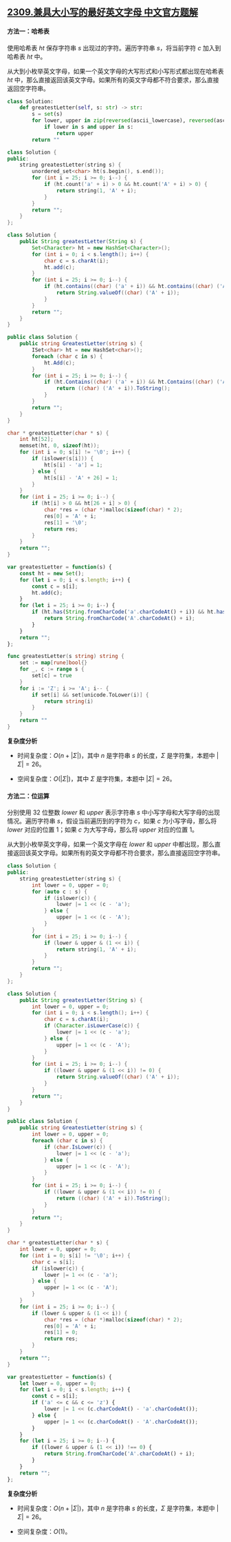 ## [2309.兼具大小写的最好英文字母 中文官方题解](https://leetcode.cn/problems/greatest-english-letter-in-upper-and-lower-case/solutions/100000/jian-ju-da-xiao-xie-de-zui-hao-ying-wen-o5u2s)

#### 方法一：哈希表

使用哈希表 $\textit{ht}$ 保存字符串 $s$ 出现过的字符。遍历字符串 $s$，将当前字符 $c$ 加入到哈希表 $\textit{ht}$ 中。

从大到小枚举英文字母，如果一个英文字母的大写形式和小写形式都出现在哈希表 $\textit{ht}$ 中，那么直接返回该英文字母。如果所有的英文字母都不符合要求，那么直接返回空字符串。

```Python [sol1-Python3]
class Solution:
    def greatestLetter(self, s: str) -> str:
        s = set(s)
        for lower, upper in zip(reversed(ascii_lowercase), reversed(ascii_uppercase)):
            if lower in s and upper in s:
                return upper
        return ""
```

```C++ [sol1-C++]
class Solution {
public:
    string greatestLetter(string s) {
        unordered_set<char> ht(s.begin(), s.end());
        for (int i = 25; i >= 0; i--) {
            if (ht.count('a' + i) > 0 && ht.count('A' + i) > 0) {
                return string(1, 'A' + i);
            }
        }
        return "";
    }
};
```

```Java [sol1-Java]
class Solution {
    public String greatestLetter(String s) {
        Set<Character> ht = new HashSet<Character>();
        for (int i = 0; i < s.length(); i++) {
            char c = s.charAt(i);
            ht.add(c);
        }
        for (int i = 25; i >= 0; i--) {
            if (ht.contains((char) ('a' + i)) && ht.contains((char) ('A' + i))) {
                return String.valueOf((char) ('A' + i));
            }
        }
        return "";
    }
}
```

```C# [sol1-C#]
public class Solution {
    public string GreatestLetter(string s) {
        ISet<char> ht = new HashSet<char>();
        foreach (char c in s) {
            ht.Add(c);
        }
        for (int i = 25; i >= 0; i--) {
            if (ht.Contains((char) ('a' + i)) && ht.Contains((char) ('A' + i))) {
                return ((char) ('A' + i)).ToString();
            }
        }
        return "";
    }
}
```

```C [sol1-C]
char * greatestLetter(char * s) {
    int ht[52];
    memset(ht, 0, sizeof(ht));
    for (int i = 0; s[i] != '\0'; i++) {
        if (islower(s[i])) {
            ht[s[i] - 'a'] = 1;
        } else {
            ht[s[i] - 'A' + 26] = 1;
        }
    }
    for (int i = 25; i >= 0; i--) {
        if (ht[i] > 0 && ht[26 + i] > 0) {
            char *res = (char *)malloc(sizeof(char) * 2);
            res[0] = 'A' + i;
            res[1] = '\0';
            return res;
        }
    }
    return "";
}
```

```JavaScript [sol1-JavaScript]
var greatestLetter = function(s) {
    const ht = new Set();
    for (let i = 0; i < s.length; i++) {
        const c = s[i];
        ht.add(c);
    }
    for (let i = 25; i >= 0; i--) {
        if (ht.has(String.fromCharCode('a'.charCodeAt() + i)) && ht.has(String.fromCharCode('A'.charCodeAt() + i))) {
            return String.fromCharCode('A'.charCodeAt() + i);
        }
    }
    return "";
};
```

```go [sol1-Golang]
func greatestLetter(s string) string {
    set := map[rune]bool{}
    for _, c := range s {
        set[c] = true
    }
    for i := 'Z'; i >= 'A'; i-- {
        if set[i] && set[unicode.ToLower(i)] {
            return string(i)
        }
    }
    return ""
}
```

**复杂度分析**

+ 时间复杂度：$O(n + |\Sigma|)$，其中 $n$ 是字符串 $s$ 的长度，$\Sigma$ 是字符集，本题中 $|\Sigma| = 26$。

+ 空间复杂度：$O(|\Sigma|)$，其中 $\Sigma$ 是字符集，本题中 $|\Sigma| = 26$。

#### 方法二：位运算

分别使用 $32$ 位整数 $\textit{lower}$ 和 $\textit{upper}$ 表示字符串 $s$ 中小写字母和大写字母的出现情况。遍历字符串 $s$，假设当前遍历到的字符为 $c$，如果 $c$ 为小写字母，那么将 $\textit{lower}$ 对应的位置 $1$；如果 $c$ 为大写字母，那么将 $\textit{upper}$ 对应的位置 $1$。

从大到小枚举英文字母，如果一个英文字母在 $\textit{lower}$ 和 $\textit{upper}$ 中都出现，那么直接返回该英文字母。如果所有的英文字母都不符合要求，那么直接返回空字符串。

```C++ [sol2-C++]
class Solution {
public:
    string greatestLetter(string s) {
        int lower = 0, upper = 0;
        for (auto c : s) {
            if (islower(c)) {
                lower |= 1 << (c - 'a');
            } else {
                upper |= 1 << (c - 'A');
            }
        }
        for (int i = 25; i >= 0; i--) {
            if (lower & upper & (1 << i)) {
                return string(1, 'A' + i);
            }
        }
        return "";
    }
};
```

```Java [sol2-Java]
class Solution {
    public String greatestLetter(String s) {
        int lower = 0, upper = 0;
        for (int i = 0; i < s.length(); i++) {
            char c = s.charAt(i);
            if (Character.isLowerCase(c)) {
                lower |= 1 << (c - 'a');
            } else {
                upper |= 1 << (c - 'A');
            }
        }
        for (int i = 25; i >= 0; i--) {
            if ((lower & upper & (1 << i)) != 0) {
                return String.valueOf((char) ('A' + i));
            }
        }
        return "";
    }
}
```

```C# [sol2-C#]
public class Solution {
    public string GreatestLetter(string s) {
        int lower = 0, upper = 0;
        foreach (char c in s) {
            if (char.IsLower(c)) {
                lower |= 1 << (c - 'a');
            } else {
                upper |= 1 << (c - 'A');
            }
        }
        for (int i = 25; i >= 0; i--) {
            if ((lower & upper & (1 << i)) != 0) {
                return ((char) ('A' + i)).ToString();
            }
        }
        return "";
    }
}
```

```C [sol2-C]
char * greatestLetter(char * s) {
    int lower = 0, upper = 0;
    for (int i = 0; s[i] != '\0'; i++) {
        char c = s[i];
        if (islower(c)) {
            lower |= 1 << (c - 'a');
        } else {
            upper |= 1 << (c - 'A');
        }
    }
    for (int i = 25; i >= 0; i--) {
        if (lower & upper & (1 << i)) {
            char *res = (char *)malloc(sizeof(char) * 2);
            res[0] = 'A' + i;
            res[1] = 0;
            return res;
        }
    }
    return "";
}
```

```JavaScript [sol2-JavaScript]
var greatestLetter = function(s) {
    let lower = 0, upper = 0;
    for (let i = 0; i < s.length; i++) {
        const c = s[i];
        if ('a' <= c && c <= 'z') {
            lower |= 1 << (c.charCodeAt() - 'a'.charCodeAt());
        } else {
            upper |= 1 << (c.charCodeAt() - 'A'.charCodeAt());
        }
    }
    for (let i = 25; i >= 0; i--) {
        if ((lower & upper & (1 << i)) !== 0) {
            return String.fromCharCode('A'.charCodeAt() + i);
        }
    }
    return "";
};
```

**复杂度分析**

+ 时间复杂度：$O(n + |\Sigma|)$，其中 $n$ 是字符串 $s$ 的长度，$\Sigma$ 是字符集，本题中 $|\Sigma| = 26$。

+ 空间复杂度：$O(1)$。